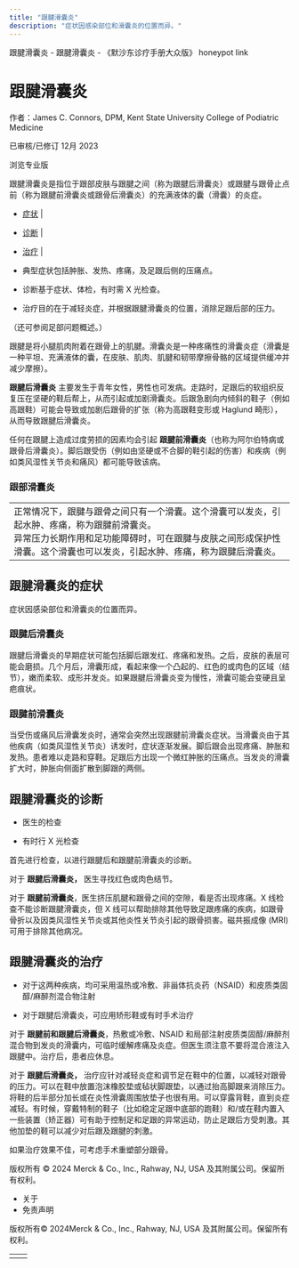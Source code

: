 ```yaml
---
title: "跟腱滑囊炎"
description: "症状因感染部位和滑囊炎的位置而异。"
---
```


﻿跟腱滑囊炎 \- 跟腱滑囊炎 \- 《默沙东诊疗手册大众版》 honeypot link

# 跟腱滑囊炎

作者：James C. Connors, DPM, Kent State University College of Podiatric Medicine

已审核/已修订 12月 2023

浏览专业版

跟腱滑囊炎是指位于跟部皮肤与跟腱之间（称为跟腱后滑囊炎）或跟腱与跟骨止点前（称为跟腱前滑囊炎或跟骨后滑囊炎）的充满液体的囊（滑囊）的炎症。

- [症状](#症状_v26370823_zh) \|
- [诊断](#诊断_v26370832_zh) \|
- [治疗](#治疗_v26370843_zh) \|

- 典型症状包括肿胀、发热、疼痛，及足跟后侧的压痛点。

- 诊断基于症状、体检，有时需 X 光检查。

- 治疗目的在于减轻炎症，并根据跟腱滑囊炎的位置，消除足跟后部的压力。


（还可参阅足部问题概述。）

跟腱是将小腿肌肉附着在跟骨上的肌腱。滑囊炎是一种疼痛性的滑囊炎症（滑囊是一种平坦、充满液体的囊，在皮肤、肌肉、肌腱和韧带摩擦骨骼的区域提供缓冲并减少摩擦）。

**跟腱后滑囊炎** 主要发生于青年女性，男性也可发病。走路时，足跟后的软组织反复压在坚硬的鞋后帮上，从而引起或加剧滑囊炎。后跟急剧向内倾斜的鞋子（例如高跟鞋）可能会导致或加剧后跟骨的扩张（称为高跟鞋变形或 Haglund 畸形），从而导致跟腱后滑囊炎。

任何在跟腱上造成过度劳损的因素均会引起 **跟腱前滑囊炎**（也称为阿尔伯特病或跟骨后滑囊炎）。脚后跟受伤（例如由坚硬或不合脚的鞋引起的伤害）和疾病（例如类风湿性关节炎和痛风）都可能导致该病。

### 跟部滑囊炎

|     |
| --- |
| 正常情况下，跟腱与跟骨之间只有一个滑囊。这个滑囊可以发炎，引起水肿、疼痛，称为跟腱前滑囊炎。<br>异常压力长期作用和足功能障碍时，可在跟腱与皮肤之间形成保护性滑囊。这个滑囊也可以发炎，引起水肿、疼痛，称为跟腱后滑囊炎。<br> |

## 跟腱滑囊炎的症状

症状因感染部位和滑囊炎的位置而异。

### 跟腱后滑囊炎

跟腱后滑囊炎的早期症状可能包括脚后跟发红、疼痛和发热。之后，皮肤的表层可能会磨损。几个月后，滑囊形成，看起来像一个凸起的、红色的或肉色的区域（结节），嫩而柔软、成形并发炎。如果跟腱后滑囊炎变为慢性，滑囊可能会变硬且呈疤痕状。

### 跟腱前滑囊炎

当受伤或痛风后滑囊发炎时，通常会突然出现跟腱前滑囊炎症状。当滑囊炎由于其他疾病（如类风湿性关节炎）诱发时，症状逐渐发展。脚后跟会出现疼痛、肿胀和发热。患者难以走路和穿鞋。足跟后方出现一个微红肿胀的压痛点。当发炎的滑囊扩大时，肿胀向侧面扩散到脚跟的两侧。

## 跟腱滑囊炎的诊断

- 医生的检查

- 有时行 X 光检查


首先进行检查，以进行跟腱后和跟腱前滑囊炎的诊断。

对于 **跟腱后滑囊炎，** 医生寻找红色或肉色结节。

对于 **跟腱前滑囊炎**，医生挤压肌腱和跟骨之间的空隙，看是否出现疼痛。X 线检查不能诊断跟腱滑囊炎，但 X 线可以帮助排除其他导致足跟疼痛的疾病，如跟骨骨折以及因类风湿性关节炎或其他炎性关节炎引起的跟骨损害。磁共振成像 (MRI) 可用于排除其他病况。

## 跟腱滑囊炎的治疗

- 对于这两种疾病，均可采用温热或冷敷、非甾体抗炎药（NSAID）和皮质类固醇/麻醉剂混合物注射

- 对于跟腱后滑囊炎，可应用矫形鞋或有时手术治疗


对于 **跟腱前和跟腱后滑囊炎**，热敷或冷敷、NSAID 和局部注射皮质类固醇/麻醉剂混合物到发炎的滑囊内，可临时缓解疼痛及炎症。但医生须注意不要将混合液注入跟腱中。治疗后，患者应休息。

对于 **跟腱后滑囊炎，** 治疗应针对减轻炎症和调节足在鞋中的位置，以减轻对跟骨的压力。可以在鞋中放置泡沫橡胶垫或毡状脚跟垫，以通过抬高脚跟来消除压力。将鞋的后半部分加长或在炎性滑囊周围放垫子也很有用。可以穿露背鞋，直到炎症减轻。有时候，穿戴特制的鞋子（比如稳定足跟中底部的跑鞋）和/或在鞋内置入一些装置（矫正器）可有助于控制足和足跟的异常运动，防止足跟后方受刺激。其他加垫的鞋可以减少对后跟及跟腱的刺激。

如果治疗效果不佳，可考虑手术重塑部分跟骨。



版权所有 © 2024
Merck & Co., Inc., Rahway, NJ, USA 及其附属公司。保留所有权利。

- 关于
- 免责声明

版权所有© 2024Merck & Co., Inc., Rahway, NJ, USA 及其附属公司。保留所有权利。

|     |     |
| --- | --- |
|  |  |